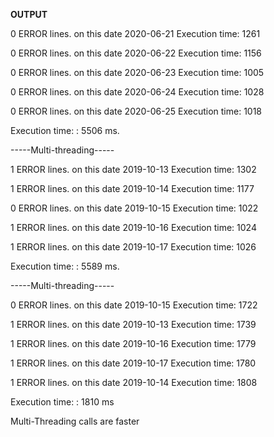 **OUTPUT**

0 ERROR lines. on this date 2020-06-21
Execution time: 1261

0 ERROR lines. on this date 2020-06-22
Execution time: 1156

0 ERROR lines. on this date 2020-06-23
Execution time: 1005

0 ERROR lines. on this date 2020-06-24
Execution time: 1028

0 ERROR lines. on this date 2020-06-25
Execution time: 1018

Execution time: : 5506 ms.

-----Multi-threading-----

1 ERROR lines. on this date 2019-10-13
Execution time: 1302

1 ERROR lines. on this date 2019-10-14
Execution time: 1177

0 ERROR lines. on this date 2019-10-15
Execution time: 1022

1 ERROR lines. on this date 2019-10-16
Execution time: 1024

1 ERROR lines. on this date 2019-10-17
Execution time: 1026


Execution time: : 5589 ms.

-----Multi-threading-----

0 ERROR lines. on this date 2019-10-15
Execution time: 1722

1 ERROR lines. on this date 2019-10-13
Execution time: 1739

1 ERROR lines. on this date 2019-10-16
Execution time: 1779

1 ERROR lines. on this date 2019-10-17
Execution time: 1780

1 ERROR lines. on this date 2019-10-14
Execution time: 1808

Execution time: : 1810 ms

Multi-Threading calls are faster
